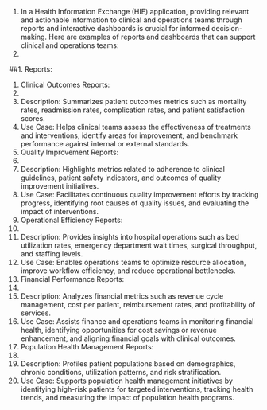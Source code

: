 1.  In a Health Information Exchange (HIE) application, providing relevant and actionable information to clinical and operations teams through reports and interactive dashboards is crucial for informed decision-making. Here are examples of reports and dashboards that can support clinical and operations teams:
1.  
 ##1.  Reports:
1.  Clinical Outcomes Reports:
1.  
1.  Description: Summarizes patient outcomes metrics such as mortality rates, readmission rates, complication rates, and patient satisfaction scores.
1.  Use Case: Helps clinical teams assess the effectiveness of treatments and interventions, identify areas for improvement, and benchmark performance against internal or external standards.
1.  Quality Improvement Reports:
1.  
1.  Description: Highlights metrics related to adherence to clinical guidelines, patient safety indicators, and outcomes of quality improvement initiatives.
1.  Use Case: Facilitates continuous quality improvement efforts by tracking progress, identifying root causes of quality issues, and evaluating the impact of interventions.
1.  Operational Efficiency Reports:
1.  
1.  Description: Provides insights into hospital operations such as bed utilization rates, emergency department wait times, surgical throughput, and staffing levels.
1.  Use Case: Enables operations teams to optimize resource allocation, improve workflow efficiency, and reduce operational bottlenecks.
1.  Financial Performance Reports:
1.  
1.  Description: Analyzes financial metrics such as revenue cycle management, cost per patient, reimbursement rates, and profitability of services.
1.  Use Case: Assists finance and operations teams in monitoring financial health, identifying opportunities for cost savings or revenue enhancement, and aligning financial goals with clinical outcomes.
1.  Population Health Management Reports:
1.  
1.  Description: Profiles patient populations based on demographics, chronic conditions, utilization patterns, and risk stratification.
1.  Use Case: Supports population health management initiatives by identifying high-risk patients for targeted interventions, tracking health trends, and measuring the impact of population health programs.
 
 
